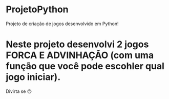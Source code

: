 # ProjetoPython
Projeto de criação de jogos desenvolvido em Python!
# Neste projeto desenvolvi 2 jogos FORCA E ADVINHAÇÃO (com uma função que você pode escohler qual jogo iniciar).
Divirta se 🙃
